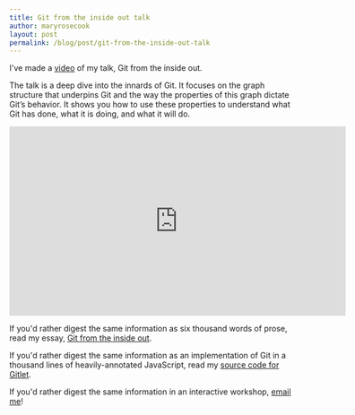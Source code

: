 ```yaml
---
title: Git from the inside out talk
author: maryrosecook
layout: post
permalink: /blog/post/git-from-the-inside-out-talk
---
```


I've made a [video](https://www.youtube.com/watch?v=fCtZWGhQBvo) of my talk, Git from the inside out.

The talk is a deep dive into the innards of Git.  It focuses on the graph structure that underpins Git and the way the properties of this graph dictate Git’s behavior. It shows you how to use these properties to understand what Git has done, what it is doing, and what it will do.

<div class="video-container"><iframe width="600" height="338" src="https://www.youtube.com/embed/fCtZWGhQBvo?rel=0" frameborder="0" allowfullscreen></iframe></div>

If you'd rather digest the same information as six thousand words of prose, read my essay, [Git from the inside out](http://maryrosecook.com/blog/post/git-from-the-inside-out).

If you'd rather digest the same information as an implementation of Git in a thousand lines of heavily-annotated JavaScript, read my [source code for Gitlet](http://gitlet.maryrosecook.com/docs/gitlet.html).

If you'd rather digest the same information in an interactive workshop, [email me](mailto:mary@maryrosecook.com)!

